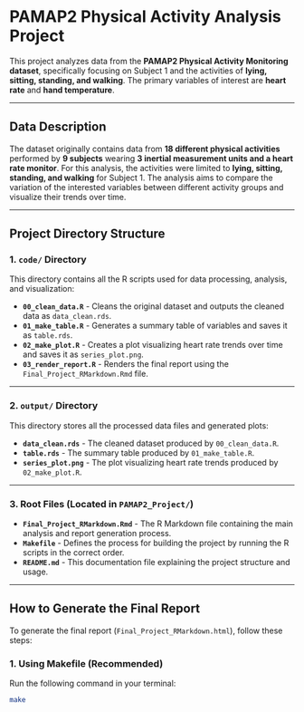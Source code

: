# PAMAP2 Physical Activity Analysis Project

This project analyzes data from the **PAMAP2 Physical Activity Monitoring dataset**, specifically focusing on Subject 1 and the activities of **lying, sitting, standing, and walking**. The primary variables of interest are **heart rate** and **hand temperature**.

---

## Data Description

The dataset originally contains data from **18 different physical activities** performed by **9 subjects** wearing **3 inertial measurement units and a heart rate monitor**. For this analysis, the activities were limited to **lying, sitting, standing, and walking** for Subject 1. The analysis aims to compare the variation of the interested variables between different activity groups and visualize their trends over time.

---
## Project Directory Structure

### **1. `code/` Directory**

This directory contains all the R scripts used for data processing, analysis, and visualization:

- **`00_clean_data.R`** - Cleans the original dataset and outputs the cleaned data as `data_clean.rds`.
- **`01_make_table.R`** - Generates a summary table of variables and saves it as `table.rds`.
- **`02_make_plot.R`** - Creates a plot visualizing heart rate trends over time and saves it as `series_plot.png`.
- **`03_render_report.R`** - Renders the final report using the `Final_Project_RMarkdown.Rmd` file.

---

### **2. `output/` Directory**

This directory stores all the processed data files and generated plots:

- **`data_clean.rds`** - The cleaned dataset produced by `00_clean_data.R`.
- **`table.rds`** - The summary table produced by `01_make_table.R`.
- **`series_plot.png`** - The plot visualizing heart rate trends produced by `02_make_plot.R`.

---

### **3. Root Files (Located in `PAMAP2_Project/`)**

- **`Final_Project_RMarkdown.Rmd`** - The R Markdown file containing the main analysis and report generation process.
- **`Makefile`** - Defines the process for building the project by running the R scripts in the correct order.
- **`README.md`** - This documentation file explaining the project structure and usage.

---

## How to Generate the Final Report

To generate the final report (`Final_Project_RMarkdown.html`), follow these steps:

### 1. **Using Makefile (Recommended)**

Run the following command in your terminal:

```bash
make
